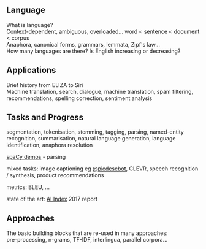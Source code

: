 ## Language
What is language?  
Context-dependent, ambiguous, overloaded...
word < sentence < document < corpus  
Anaphora, canonical forms, grammars, lemmata, Zipf's law...  
How many languages are there?  Is English increasing or decreasing?

## Applications
Brief history from ELIZA to Siri  
Machine translation, search, dialogue, machine translation, spam filtering, recommendations, spelling correction, sentiment analysis  

## Tasks and Progress
segmentation, tokenisation, stemming, tagging, parsing, named-entity recognition, summarisation, natural language generation, language identification, anaphora resolution  

[spaCy demos](https://explosion.ai/demos/) - parsing

mixed tasks: image captioning eg [@picdescbot](https://twitter.com/picdescbot), CLEVR, speech recognition / synthesis, product recommendations

metrics: BLEU, ...

state of the art: [AI Index](https://aiindex.org/) 2017 report

## Approaches  
The basic building blocks that are re-used in many approaches:  
pre-processing, n-grams, TF-IDF, interlingua, parallel corpora...
